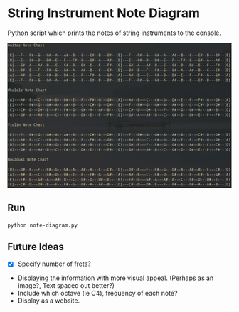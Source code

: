# String Instrument Note Diagram

Python script which prints the notes of string instruments to the console.

![Note Diagram Image](note-diagram.png)

## Run

```
python note-diagram.py
```

## Future Ideas

- [x] Specify number of frets?
- Displaying the information with more visual appeal. (Perhaps as an image?, Text spaced out better?)
- Include which octave (ie C4), frequency of each note?
- Display as a website.
